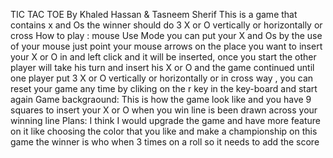 TIC TAC TOE
By Khaled Hassan & Tasneem Sherif 
This is a game that contains x and Os the winner should do 3 X or O vertically or horizontally or cross 
How to play :
mouse Use Mode 
you can put your X and Os by the use of your mouse just point your mouse arrows on the place you want to insert your X or O in and left click and it will be inserted, once you start the other player will take his turn and insert his X or O and the game continued until one player put 3 X or O vertically or horizontally or in cross way , you can reset your game any time by cliking on the r key in the key-board and start again
Game backgraound:
This is how the game look like and you have 9 squares to insert your X or O
when you win line is been drawn across your winning line 
Plans:
I think I would upgrade the game and have more feature on it like choosing the color that you like and make a championship on this game the winner is who when 3 times on a roll so it needs to add the score 
